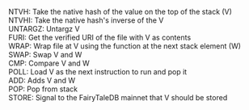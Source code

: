 NTVH: Take the native hash of the value on the top of the stack (V)\
NTVHI: Take the native hash's inverse of the V\
UNTARGZ: Untargz V\
FURI: Get the verified URI of the file with V as contents\
WRAP: Wrap file at V using the function at the next stack element (W)\
SWAP: Swap V and W\
CMP: Compare V and W\
POLL: Load V as the next instruction to run and pop it\
ADD: Adds V and W\
POP: Pop from stack\
STORE: Signal to the FairyTaleDB mainnet that V should be stored

